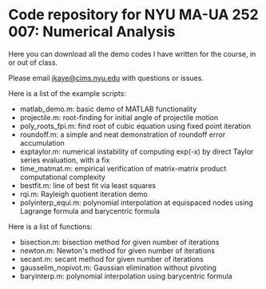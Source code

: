 # Code repository for NYU MA-UA 252 007: Numerical Analysis

Here you can download all the demo codes I have written for the course, in or out of class.

Please email jkaye@cims.nyu.edu with questions or issues.

Here is a list of the example scripts:

- matlab_demo.m: basic demo of MATLAB functionality
- projectile.m: root-finding for initial angle of projectile motion
- poly_roots_fpi.m: find root of cubic equation using fixed point iteration
- roundoff.m: a simple and neat demonstration of roundoff error accumulation
- exptaylor.m: numerical instability of computing exp(-x) by direct Taylor series evaluation, with a fix
- time_matmat.m: empirical verification of matrix-matrix product computational complexity
- bestfit.m: line of best fit via least squares
- rqi.m: Rayleigh quotient iteration demo
- polyinterp_equi.m: polynomial interpolation at equispaced nodes using Lagrange formula and barycentric formula

Here is a list of functions:

- bisection.m: bisection method for given number of iterations
- newton.m: Newton's method for given number of iterations
- secant.m: secant method for given number of iterations
- gausselim_nopivot.m: Gaussian elimination without pivoting
- baryinterp.m: polynomial interpolation using barycentric formula
